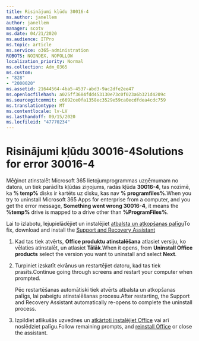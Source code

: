 ```yaml
---
title: Risinājumi kļūdu 30016-4
ms.author: janellem
author: janellem
manager: scotv
ms.date: 04/21/2020
ms.audience: ITPro
ms.topic: article
ms.service: o365-administration
ROBOTS: NOINDEX, NOFOLLOW
localization_priority: Normal
ms.collection: Adm_O365
ms.custom:
- "828"
- "2000020"
ms.assetid: 21644564-4ba5-4537-abd3-9ac2dfe2ee47
ms.openlocfilehash: a025ff3684fdd453130e73c0f023a6b321d4209c
ms.sourcegitcommit: c6692ce0fa1358ec3529e59ca0ecdfdea4cdc759
ms.translationtype: MT
ms.contentlocale: lv-LV
ms.lasthandoff: 09/15/2020
ms.locfileid: "47770234"
---
```

# <a name="solutions-for-error-30016-4"></a><span data-ttu-id="66c03-102">Risinājumi kļūdu 30016-4</span><span class="sxs-lookup"><span data-stu-id="66c03-102">Solutions for error 30016-4</span></span>

<span data-ttu-id="66c03-103">Mēģinot atinstalēt Microsoft 365 lietojumprogrammas uzņēmumam no datora, un tiek parādīts kļūdas ziņojums, radās kļūda **30016-4**, tas nozīmē, ka **% temp%** disks ir kartēts uz disku, kas nav **% programfiles%**.</span><span class="sxs-lookup"><span data-stu-id="66c03-103">When you try to uninstall Microsoft 365 Apps for enterprise from a computer, and you get the error message, **Something went wrong 30016-4**, it means the **%temp%** drive is mapped to a drive other than **%ProgramFiles%**.</span></span>
  
<span data-ttu-id="66c03-104">Lai to izlabotu, lejupielādējiet un instalējiet [atbalsta un atkopšanas palīgu](https://aka.ms/SARA-OfficeUninstall-Alchemy)</span><span class="sxs-lookup"><span data-stu-id="66c03-104">To fix, download and install the [Support and Recovery Assistant](https://aka.ms/SARA-OfficeUninstall-Alchemy)</span></span>
  
1. <span data-ttu-id="66c03-105">Kad tas tiek atvērts, **Office produktu atinstalēšana** atlasiet versiju, ko vēlaties atinstalēt, un atlasiet **Tālāk**.</span><span class="sxs-lookup"><span data-stu-id="66c03-105">When it opens, from **Uninstall Office products** select the version you want to uninstall and select **Next**.</span></span>

2. <span data-ttu-id="66c03-106">Turpiniet izskatīt ekrānus un restartējiet datoru, kad tas tiek prasīts.</span><span class="sxs-lookup"><span data-stu-id="66c03-106">Continue going through screens and restart your computer when prompted.</span></span>

    <span data-ttu-id="66c03-107">Pēc restartēšanas automātiski tiek atvērts atbalsta un atkopšanas palīgs, lai pabeigtu atinstalēšanas procesu.</span><span class="sxs-lookup"><span data-stu-id="66c03-107">After restarting, the Support and Recovery Assistant automatically re-opens to complete the uninstall process.</span></span>

3. <span data-ttu-id="66c03-108">Izpildiet atlikušās uzvednes un [atkārtoti instalējiet Office](https://portal.office.com/OLS/MySoftware.aspx) vai arī noslēdziet palīgu.</span><span class="sxs-lookup"><span data-stu-id="66c03-108">Follow remaining prompts, and [reinstall Office](https://portal.office.com/OLS/MySoftware.aspx) or close the assistant.</span></span>
